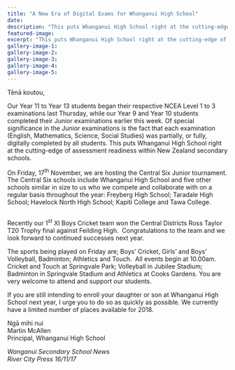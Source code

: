 ```yaml
---
title: "A New Era of Digital Exams for Whanganui High School"
date: 
description: "This puts Whanganui High School right at the cutting-edge of assessment readiness within New Zealand secondary schools..."
featured-image: 
excerpt: "This puts Whanganui High School right at the cutting-edge of assessment readiness within New Zealand secondary schools."
gallery-image-1: 
gallery-image-2: 
gallery-image-3: 
gallery-image-4: 
gallery-image-5: 
---
```


<p>Tēnā koutou,&nbsp;</p>
<p>Our Year 11 to Year 13 students began their respective NCEA Level 1 to 3 examinations last Thursday, while our Year 9 and Year 10 students completed their Junior examinations earlier this week. Of special significance in the Junior examinations is the fact that each examination (English, Mathematics, Science, Social Studies) was partially, or fully, digitally completed by all students. This puts Whanganui High School right at the cutting-edge of assessment readiness within New Zealand secondary schools.&nbsp;</p>
<p>On Friday, 17<sup>th</sup> November, we are hosting the Central Six Junior tournament. The Central Six schools include Whanganui High School and five other schools similar in size to us who we compete and collaborate with on a regular basis throughout the year: Freyberg High School; Taradale High School; Havelock North High School; Kapiti College and Tawa College.</p>
<p><img src=http://c1940652.r52.cf0.rackcdn.com/59f698b1b8d39a7731000485/st-XI-cricket-T20-comp.jpg alt="" /></p>
<p>Recently our 1<sup>st</sup> XI Boys Cricket team won the Central Districts Ross Taylor T20 Trophy final against Feilding High.&nbsp; Congratulations to the team and we look forward to continued successes next year.&nbsp;</p>
<p>The sports being played on Friday are; Boys&rsquo; Cricket, Girls&rsquo; and Boys&rsquo; Volleyball, Badminton; Athletics and Touch.&nbsp; All events begin at 10.00am. Cricket and Touch at Springvale Park; Volleyball in Jubilee Stadium; Badminton in Springvale Stadium and Athletics at Cooks Gardens. You are very welcome to attend and support our students.&nbsp;</p>
<p>If you are still intending to enroll your daughter or son at Whanganui High School next year, I urge you to do so as quickly as possible. We currently have a limited number of places available for 2018.&nbsp;</p>
<p>Ngā mihi nui<br />Martin McAllen<br />Principal, Whanganui High School</p>
<p><em><em>Wanganui Secondary School News</em><br />River City Press 16/11/17<br /></em></p>

